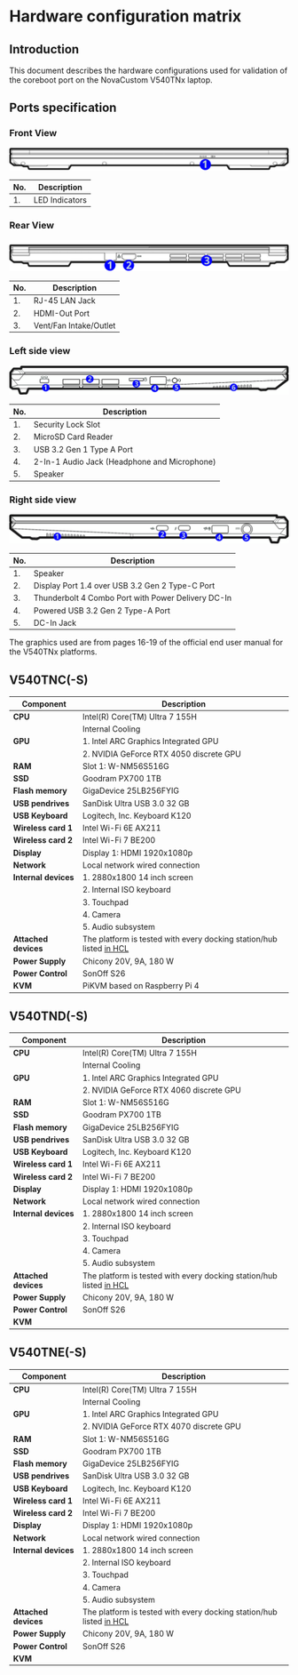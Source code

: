 # Hardware configuration matrix

## Introduction

This document describes the hardware configurations used for validation of the
coreboot port on the NovaCustom V540TNx laptop.

## Ports specification

### Front View

![](/images/novacustom_v540tnx_front_view.png)

| No.  | Description                                      |
|------|--------------------------------------------------|
| 1.   | LED Indicators                                   |

### Rear View

![](/images/novacustom_v540tnx_rear_view.png)

| No.  | Description                                      |
|------|--------------------------------------------------|
| 1.   | RJ-45 LAN Jack                                   |
| 2.   | HDMI-Out Port                                    |
| 3.   | Vent/Fan Intake/Outlet                           |

### Left side view

![](/images/novacustom_v540tnx_left_view.png)

| No.  | Description                                      |
|------|--------------------------------------------------|
| 1.   | Security Lock Slot                               |
| 2.   | MicroSD Card Reader                              |
| 3.   | USB 3.2 Gen 1 Type A Port                        |
| 4.   | 2-In-1 Audio Jack (Headphone and Microphone)     |
| 5.   | Speaker                                          |

### Right side view

![](/images/novacustom_v540tnx_right_view.png)

| No.  | Description                                                  |
|------|--------------------------------------------------------------|
| 1.   | Speaker                                                      |
| 2.   | Display Port 1.4 over USB 3.2 Gen 2 Type-C Port              |
| 3.   | Thunderbolt  4 Combo Port with Power Delivery DC-In          |
| 4.   | Powered USB 3.2 Gen 2 Type-A Port                            |
| 5.   | DC-In Jack                                                   |

The graphics used are from pages 16-19 of the official end user manual for the
V540TNx platforms.

## V540TNC(-S)

| Component                      | Description                                      |
|--------------------------------|--------------------------------------------------|
| **CPU**                        | Intel(R) Core(TM) Ultra 7 155H                   |
|                                | Internal Cooling                                 |
| **GPU**                        | 1. Intel ARC Graphics Integrated GPU
|                            | 2. NVIDIA GeForce RTX 4050 discrete GPU|
| **RAM**                        | Slot 1: W-NM56S516G                              |
| **SSD**                        | Goodram PX700 1TB                                |
| **Flash memory**               | GigaDevice 25LB256FYIG                           |
| **USB pendrives**              | SanDisk Ultra USB 3.0 32 GB                      |
| **USB Keyboard**               | Logitech, Inc. Keyboard K120                     |
| **Wireless card 1**            | Intel Wi-Fi 6E AX211                             |
| **Wireless card 2**            | Intel Wi-Fi 7 BE200                              |
| **Display**                    | Display 1: HDMI 1920x1080p                       |
| **Network**                    | Local network wired connection                   |
| **Internal devices**           | 1. 2880x1800 14 inch screen                      |
|                                | 2. Internal ISO keyboard                         |
|                                | 3. Touchpad                                      |
|                                | 4. Camera                                        |
|                                | 5. Audio subsystem                               |
| **Attached devices**           | The platform is tested with every docking station/hub listed [in HCL][HCL] |
| **Power Supply**               | Chicony 20V, 9A, 180 W                         |
| **Power Control**              | SonOff S26                                       |
| **KVM**                        | PiKVM based on Raspberry Pi 4                    |

## V540TND(-S)

| Component                      | Description                                      |
|--------------------------------|--------------------------------------------------|
| **CPU**                        | Intel(R) Core(TM) Ultra 7 155H                   |
|                                | Internal Cooling                                 |
| **GPU**                        | 1. Intel ARC Graphics Integrated GPU
|                            | 2. NVIDIA GeForce RTX 4060 discrete GPU|
| **RAM**                        | Slot 1: W-NM56S516G                              |
| **SSD**                        | Goodram PX700 1TB                                |
| **Flash memory**               | GigaDevice 25LB256FYIG                           |
| **USB pendrives**              | SanDisk Ultra USB 3.0 32 GB                      |
| **USB Keyboard**               | Logitech, Inc. Keyboard K120                     |
| **Wireless card 1**            | Intel Wi-Fi 6E AX211                             |
| **Wireless card 2**            | Intel Wi-Fi 7 BE200                              |
| **Display**                    | Display 1: HDMI 1920x1080p                       |
| **Network**                    | Local network wired connection                   |
| **Internal devices**           | 1. 2880x1800 14 inch screen                      |
|                                | 2. Internal ISO keyboard                         |
|                                | 3. Touchpad                                      |
|                                | 4. Camera                                        |
|                                | 5. Audio subsystem                               |
| **Attached devices**           | The platform is tested with every docking station/hub listed [in HCL][HCL] |
| **Power Supply**               | Chicony 20V, 9A, 180 W                         |
| **Power Control**              | SonOff S26                                       |
| **KVM**       

## V540TNE(-S)

| Component                      | Description                                      |
|--------------------------------|--------------------------------------------------|
| **CPU**                        | Intel(R) Core(TM) Ultra 7 155H                   |
|                                | Internal Cooling                                 |
| **GPU**                        | 1. Intel ARC Graphics Integrated GPU
|                            | 2. NVIDIA GeForce RTX 4070 discrete GPU|
| **RAM**                        | Slot 1: W-NM56S516G                              |
| **SSD**                        | Goodram PX700 1TB                                |
| **Flash memory**               | GigaDevice 25LB256FYIG                           |
| **USB pendrives**              | SanDisk Ultra USB 3.0 32 GB                      |
| **USB Keyboard**               | Logitech, Inc. Keyboard K120                     |
| **Wireless card 1**            | Intel Wi-Fi 6E AX211                             |
| **Wireless card 2**            | Intel Wi-Fi 7 BE200                              |
| **Display**                    | Display 1: HDMI 1920x1080p                       |
| **Network**                    | Local network wired connection                   |
| **Internal devices**           | 1. 2880x1800 14 inch screen                      |
|                                | 2. Internal ISO keyboard                         |
|                                | 3. Touchpad                                      |
|                                | 4. Camera                                        |
|                                | 5. Audio subsystem                               |
| **Attached devices**           | The platform is tested with every docking station/hub listed [in HCL][HCL] |
| **Power Supply**               | Chicony 20V, 9A, 180 W                         |
| **Power Control**              | SonOff S26                                       |
| **KVM**        

[HCL]: https://docs.dasharo.com/unified/novacustom/hcl/#v54-series                                                                   
